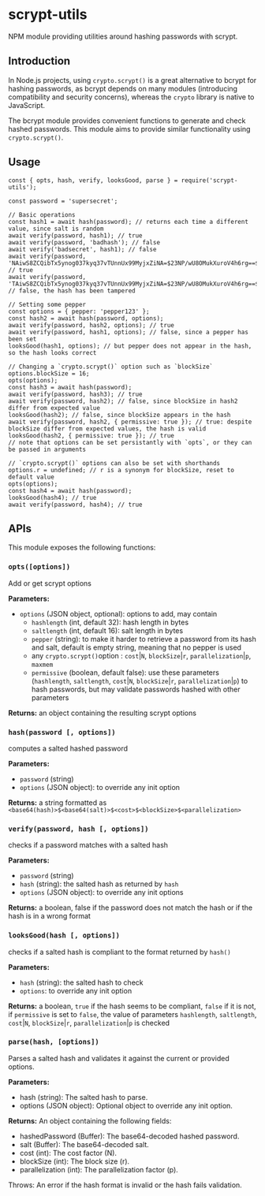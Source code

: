 # scrypt-utils
NPM module providing utilities around hashing passwords with scrypt.

## Introduction
In Node.js projects, using `crypto.scrypt()` is a great alternative to bcrypt for hashing passwords, as bcrypt depends on many modules (introducing compatibility and security concerns), whereas the `crypto` library is native to JavaScript.

The bcrypt module provides convenient functions to generate and check hashed passwords. This module aims to provide similar functionality using `crypto.scrypt()`.

## Usage
```
const { opts, hash, verify, looksGood, parse } = require('scrypt-utils');

const password = 'supersecret';

// Basic operations
const hash1 = await hash(password); // returns each time a different value, since salt is random
await verify(password, hash1); // true
await verify(password, 'badhash'); // false
await verify('badsecret', hash1); // false
await verify(password, 'NAiwS8ZCQibTx5ynog037kyq37vTUnnUx99MyjxZiNA=$23NP/wU8OMukXuroV4h6rg==$16384$8$1'); // true
await verify(password, 'TAiwS8ZCQibTx5ynog037kyq37vTUnnUx99MyjxZiNA=$23NP/wU8OMukXuroV4h6rg==$16384$8$1'); // false, the hash has been tampered

// Setting some pepper
const options = { pepper: 'pepper123' };
const hash2 = await hash(password, options);
await verify(password, hash2, options); // true
await verify(password, hash1, options); // false, since a pepper has been set
looksGood(hash1, options); // but pepper does not appear in the hash, so the hash looks correct

// Changing a `crypto.scrypt()` option such as `blockSize`
options.blockSize = 16;
opts(options);
const hash3 = await hash(password);
await verify(password, hash3); // true
await verify(password, hash2); // false, since blockSize in hash2 differ from expected value
looksGood(hash2); // false, since blockSize appears in the hash
await verify(password, hash2, { permissive: true }); // true: despite blockSize differ from expected values, the hash is valid
looksGood(hash2, { permissive: true }); // true
// note that options can be set persistantly with `opts`, or they can be passed in arguments

// `crypto.scrypt()` options can also be set with shorthands
options.r = undefined; // r is a synonym for blockSize, reset to default value
opts(options);
const hash4 = await hash(password);
looksGood(hash4); // true
await verify(password, hash4); // true

```

## APIs

This module exposes the following functions:

### `opts([options])`
Add or get scrypt options

**Parameters:**
  * `options` (JSON object, optional): options to add, may contain
    * `hashlength` (int, default 32): hash length in bytes
    * `saltlength` (int, default 16): salt length in bytes
    * `pepper` (string): to make it harder to retrieve a password from its hash and salt, default is empty string, meaning that no pepper is used
    * any `crypto.scrypt()`option : `cost`|`N`, `blockSize`|`r`, `parallelization`|`p`, `maxmem`
    * `permissive` (boolean, default false): use these parameters (`hashlength`, `saltlength`, `cost`|`N`, `blockSize`|`r`, `parallelization`|`p`) to hash passwords, but may validate passwords hashed with other parameters

**Returns:** an object containing the resulting scrypt options

### `hash(password [, options])`

computes a salted hashed password

**Parameters:**
  * `password` (string)
  * `options` (JSON object): to override any init option

**Returns:** a string formatted as `<base64(hash)>$<base64(salt)>$<cost>$<blockSize>$<parallelization>`

### `verify(password, hash [, options])`

checks if a password matches with a salted hash

**Parameters:**
  * `password` (string)
  * `hash` (string): the salted hash as returned by `hash`
  * `options` (JSON object): to override any init options

**Returns:** a boolean, false if the password does not match the hash or if the hash is in a wrong format

### `looksGood(hash [, options])`

checks if a salted hash is compliant to the format returned by `hash()`

**Parameters:**
  * `hash` (string): the salted hash to check
  * `options`: to override any init option 

**Returns:** a boolean, `true` if the hash seems to be compliant, `false` if it is not,  
if `permissive` is set to `false`, the value of parameters `hashlength`, `saltlength`, `cost`|`N`, `blockSize`|`r`, `parallelization`|`p` is checked

### `parse(hash, [options])`
Parses a salted hash and validates it against the current or provided options.

**Parameters:**
* hash (string): The salted hash to parse.
* options (JSON object): Optional object to override any init option.

**Returns:** An object containing the following fields:
* hashedPassword (Buffer): The base64-decoded hashed password.
* salt (Buffer): The base64-decoded salt.
* cost (int): The cost factor (N).
* blockSize (int): The block size (r).
* parallelization (int): The parallelization factor (p).

Throws: An error if the hash format is invalid or the hash fails validation.


